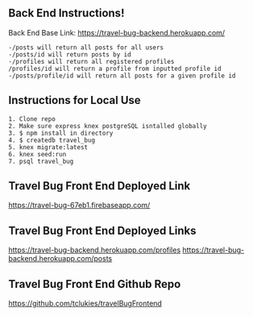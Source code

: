 ## Back End Instructions!

Back End Base Link: https://travel-bug-backend.herokuapp.com/

    -/posts will return all posts for all users
    -/posts/id will return posts by id
    -/profiles will return all registered profiles
    /profiles/id will return a profile from inputted profile id
    -/posts/profile/id will return all posts for a given profile id

## Instructions for Local Use

    1. Clone repo
    2. Make sure express knex postgreSQL isntalled globally
    3. $ npm install in directory
    4. $ createdb travel_bug
    5. knex migrate:latest
    6. knex seed:run
    7. psql travel_bug

## Travel Bug Front End Deployed Link

https://travel-bug-67eb1.firebaseapp.com/

## Travel Bug Front End Deployed Links

https://travel-bug-backend.herokuapp.com/profiles
https://travel-bug-backend.herokuapp.com/posts

## Travel Bug Front End Github Repo

https://github.com/tclukies/travelBugFrontend
